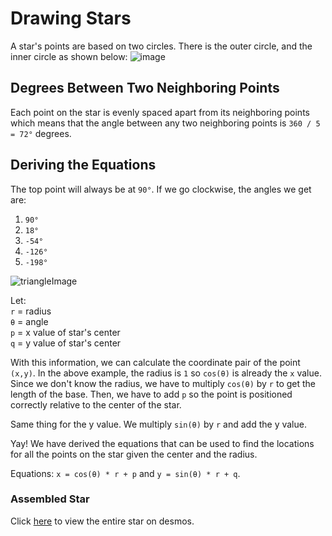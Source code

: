 # Drawing Stars

A star's points are based on two circles. There is the outer circle, and the inner circle as shown below:
![image](file:///C:/Users/mihir/Downloads/starimage.png)

## Degrees Between Two Neighboring Points
Each point on the star is evenly spaced apart from its neighboring points which means that the angle
between any two neighboring points is `360 / 5 = 72°` degrees.

## Deriving the Equations
The top point will always be at `90°`. If we go clockwise, the angles we get are:
1) `90°`
2) `18°`
3) `-54°`
4) `-126°`
5) `-198°`

![triangleImage](https://en.wikipedia.org/wiki/Trigonometric_functions#/media/File:Sinus_und_Kosinus_am_Einheitskreis_1.svg)

Let:  
`r` = radius  
`θ` = angle  
`p` = x value of star's center  
`q` = y value of star's center

With this information, we can calculate the coordinate pair of the point `(x,y)`.
In the above example, the radius is `1` so `cos(θ)` is already the `x` value. Since we don't know the radius, 
we have to multiply `cos(θ)` by `r` to get the length of the base. Then, we have to add `p` so the point 
is positioned correctly relative to the center of the star.

Same thing for the y value. We multiply `sin(θ)` by `r` and add the y value.

Yay! We have derived the equations that can be used to find the locations for all the points on the star given the center and the radius. 
 
Equations:
`x = cos(θ) * r + p` and `y = sin(θ) * r + q`.

### Assembled Star
Click [here](https://www.desmos.com/calculator/qvcp1jmwal) to view the entire star on desmos.
 





